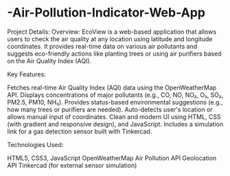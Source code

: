 # -Air-Pollution-Indicator-Web-App
Project Details:
Overview: EcoView is a web-based application that allows users to check the air quality at any location using latitude and longitude coordinates. It provides real-time data on various air pollutants and suggests eco-friendly actions like planting trees or using air purifiers based on the Air Quality Index (AQI).

Key Features:

Fetches real-time Air Quality Index (AQI) data using the OpenWeatherMap API.
Displays concentrations of major pollutants (e.g., CO, NO, NO₂, O₃, SO₂, PM2.5, PM10, NH₃).
Provides status-based environmental suggestions (e.g., how many trees or purifiers are needed).
Auto-detects user's location or allows manual input of coordinates.
Clean and modern UI using HTML, CSS (with gradient and responsive design), and JavaScript.
Includes a simulation link for a gas detection sensor built with Tinkercad.

Technologies Used:

HTML5, CSS3, JavaScript
OpenWeatherMap Air Pollution API
Geolocation API
Tinkercad (for external sensor simulation)
